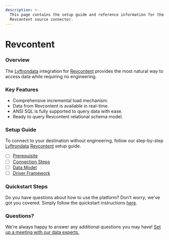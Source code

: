 ```yaml
---
description: >-
  This page contains the setup guide and reference information for the
  Revcontent source connector.
---
```


# Revcontent

### Overview

The [Lyftrondata](https://www.lyftrondata.com/) integration for [Revcontent](https://www.lyftrondata.com/integration/commerce-analytics/rev-content/) provides the most natural way to access data while requiring no engineering.

### Key Features

* Comprehensive incremental load mechanism.
* Data from Revcontent is available in real-time.
* ANSI SQL is fully supported to query data with ease.
* Ready to query Revcontent relational schema model.

### Setup Guide

To connect to your destination without engineering, follow our step-by-step [Lyftrondata](https://www.lyftrondata.com/) [Revcontent](https://www.lyftrondata.com/integration/commerce-analytics/rev-content/) setup guide.

* [ ] [Prerequisite](prerequisite.md)
* [ ] [Connection Steps](connection-steps.md)
* [ ] [Data Model](data-model/erd.md)
* [ ] [Driver Framework](driver-framework/)

### Quickstart Steps

Do you have questions about how to use the platform? Don't worry; we've got you covered. Simply follow the quickstart instructions [here](./).

### Questions? <a href="#questions" id="questions"></a>

We're always happy to answer any additional questions you may have! [Set up a meeting with our data experts.](https://www.lyftrondata.com/book-a-meeting/)
